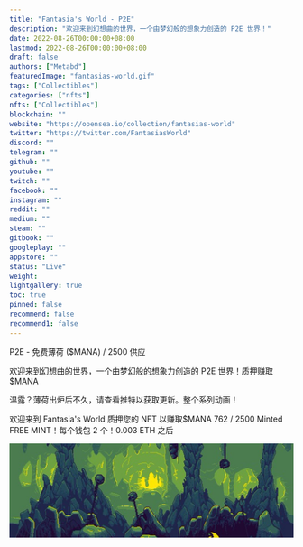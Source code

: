 ```yaml
---
title: "Fantasia's World - P2E"
description: "欢迎来到幻想曲的世界，一个由梦幻般的想象力创造的 P2E 世界！"
date: 2022-08-26T00:00:00+08:00
lastmod: 2022-08-26T00:00:00+08:00
draft: false
authors: ["Metabd"]
featuredImage: "fantasias-world.gif"
tags: ["Collectibles"]
categories: ["nfts"]
nfts: ["Collectibles"]
blockchain: ""
website: "https://opensea.io/collection/fantasias-world"
twitter: "https://twitter.com/FantasiasWorld"
discord: ""
telegram: ""
github: ""
youtube: ""
twitch: ""
facebook: ""
instagram: ""
reddit: ""
medium: ""
steam: ""
gitbook: ""
googleplay: ""
appstore: ""
status: "Live"
weight: 
lightgallery: true
toc: true
pinned: false
recommend: false
recommend1: false
---
```

P2E - 免费薄荷 ($MANA) / 2500 供应

欢迎来到幻想曲的世界，一个由梦幻般的想象力创造的 P2E 世界！质押赚取 $MANA

温露？薄荷出炉后不久，请查看推特以获取更新。整个系列动画！

欢迎来到 Fantasia's World 质押您的 NFT 以赚取$MANA 
762 / 2500 Minted FREE MINT！每个钱包 2 个！0.003 ETH 之后

![nft](642131231.jpg)